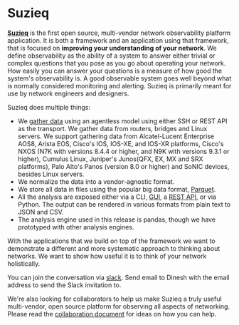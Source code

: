 # Suzieq

[**Suzieq**](https://github.com/netenglabs/suzieq/) is the first open source, multi-vendor network observability platform application. It is both a framework and an application using that framework, that is focused on 
**improving your understanding of your network**.  We define observability as the ability of a system to 
answer either trivial or complex questions that you pose as you go about operating your network. How easily 
you can answer your questions is a measure of how good the system's observability is. A good observable 
system goes well beyond what is normally considered monitoring and alerting. Suzieq is primarily meant for use by network engineers and designers.

Suzieq does multiple things:

* We [gather data](https://suzieq.readthedocs.io/en/latest/poller/) using an agentless model using either SSH or REST API as the transport. We gather data from routers, bridges and Linux servers. We support gathering data from Alcatel-Lucent Enterprise AOS8, Arista EOS, Cisco's IOS, IOS-XE, and IOS-XR platforms, Cisco's NXOS (N7K with versions 8.4.4 or higher, and N9K with versions 9.3.1 or higher), Cumulus Linux, Juniper's Junos(QFX, EX, MX and SRX platforms), Palo Alto's Panos (version 8.0 or higher) and SoNIC devices, besides Linux servers.
* We normalize the data into a vendor-agnostic format.
* We store all data in files using the popular big data format, [Parquet](https://parquet.apache.org/). 
* All the analysis are exposed either via a CLI, [GUI](https://suzieq.readthedocs.io/en/latest/gui/), a [REST API](https://suzieq.readthedocs.io/en/latest/rest-server/), or via Python. The output can be rendered in various formats from plain text to JSON and CSV.
* The analysis engine used in this release is pandas, though we have prototyped with other analysis engines.

With the applications that we build on top of the framework we want to demonstrate a different and more 
systematic approach to thinking about networks. We want to show how useful it is to think of your network holistically.

You can join the conversation via [slack](https://netenglabs.slack.com). Send email to Dinesh with the email address to send the Slack invitation to. 

We're also looking for collaborators to help us make Suzieq a truly useful multi-vendor, open source platform 
for observing all aspects of networking. Please read the [collaboration document](https://github.com/netenglabs/suzieq/blob/master/CONTRIBUTING.md) for
ideas on how you can help.
